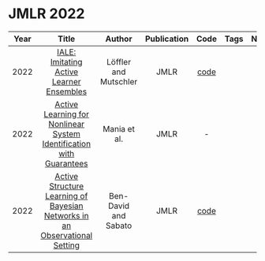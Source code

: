 # JMLR 2022

| Year |                                                                 Title                                                                  |        Author         | Publication |                      Code                       | Tags | Notes |
|:----:|:--------------------------------------------------------------------------------------------------------------------------------------:|:---------------------:|:-----------:|:-----------------------------------------------:|:----:|:-----:|
| 2022 |                  [IALE: Imitating Active Learner Ensembles](https://www.jmlr.org/papers/volume23/21-0387/21-0387.pdf)                  | Löffler and Mutschler |    JMLR     |   [code](https://github.com/crispchris/IALE)    |      |       |
| 2022 |     [Active Learning for Nonlinear System Identification with Guarantees](https://www.jmlr.org/papers/volume23/20-807/20-807.pdf)      |     Mania et al.      |    JMLR     |                        -                        |      |       |
| 2022 | [Active Structure Learning of Bayesian Networks in an Observational Setting](https://www.jmlr.org/papers/volume23/21-0296/21-0296.pdf) | Ben-David and Sabato  |    JMLR     | [code](https://github.com/noabdavid/activeBNSL) |      |       |
